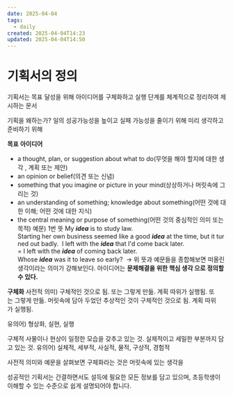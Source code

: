 ```yaml
---
date: 2025-04-04
tags:
  - daily
created: 2025-04-04T14:23
updated: 2025-04-04T14:50
---
```

# 기획서의 정의
기획서는 목표 달성을 위해 아이디어를 구체화하고 실행 단계를 체계적으로 정리하여 제시하는 문서

기획을 왜하는가? 일의 성공가능성을 높이고 실패 가능성을 줄이기 위해 미리 생각하고 준비하기 위해

**목표**
**아이디어**
* a thought, plan, or suggestion about what to do(무엇을 해야 할지에 대한 생각 , 계획 또는 제안)
* an opinion or belief(의견 또는 신념)
* something that you imagine or picture in your mind(상상하거나 머릿속에 그리는 것)
* an understanding of something; knowledge about something(어떤 것에 대한 이해; 어떤 것에 대한 지식)
* the central meaning or purpose of something(어떤 것의 중심적인 의미 또는 목적)
예문)
1번 뜻
My _**idea**_ is to study law. 
Starting her own business seemed like a good _**idea**_ at the time, but it turned out badly. 
I left with the _**idea**_ that I'd come back later. = I left with the _**idea**_ of coming back later. 
Whose _**idea**_ was it to leave so early? 
-> 
위 뜻과 예문들을 종합해보면 떠올린 생각이라는 의미가 강해보인다. 
아이디어는
**문제해결을 위한 핵심 생각 으로 정의할 수 있다.**

**구체화**
사전적 의미)
구체적인 것으로 됨. 또는 그렇게 만듦.
계획 따위가 실행됨. 또는 그렇게 만듦.
머릿속에 담아 두었던 추상적인 것이 구체적인 것으로 됨.
계획 따위가 실행됨.

유의어) 형상화, 실현, 실행

구체적
사물이나 현상이 일정한 모습을 갖추고 있는 것.
실제적이고 세밀한 부분까지 담고 있는 것.
유의어) 실체적, 세부적, 사실적, 물적, 구상적, 경험적


사전적 의미와 예문을 살펴보면
구체화라는 것은 머릿속에 있는 생각을 

성공적인 기획서는 간결하면서도 설득에 필요한 모든 정보를 담고 있으며, 초등학생이 이해할 수 있는 수준으로 쉽게 설명되어야 합니다.